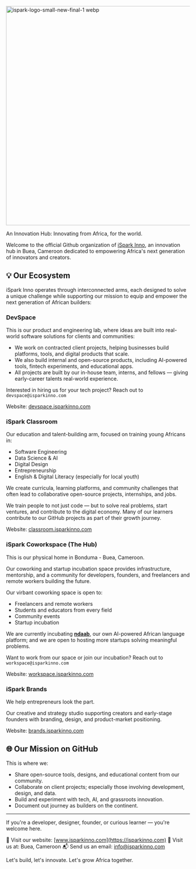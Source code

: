 <img width="1500" height="600" alt="ispark-logo-small-new-final-1 webp" src="https://github.com/user-attachments/assets/828cc5de-640f-4d2f-906a-a6c51c8add0c" />

An Innovation Hub: Innovating from Africa, for the world.

Welcome to the official Github organization of [iSpark Inno](https://isparkinno.com/), an innovation hub in Buea, Cameroon dedicated to empowering Africa's next generation of innovators and creators.

## 💡 Our Ecosystem
iSpark Inno operates through interconnected arms, each designed to solve a unique challenge while supporting our mission to equip and empower the next generation of African builders:

### DevSpace
This is our product and engineering lab, where ideas are built into real-world software solutions for clients and communities:
- We work on contracted client projects, helping businesses build platforms, tools, and digital products that scale.
- We also build internal and open-source products, including AI-powered tools, fintech experiments, and educational apps.
- All projects are built by our in-house team, interns, and fellows — giving early-career talents real-world experience.

Interested in hiring us for your tech project? Reach out to `devspace@isparkinno.com`

Website: [devspace.isparkinno.com](https://devspace.isparkinno.com)

### iSpark Classroom
Our education and talent-building arm, focused on training young Africans in:
- Software Engineering
- Data Science & AI
- Digital Design
- Entrepreneurship
- English & Digital Literacy (especially for local youth) 

We create curricula, learning platforms, and community challenges that often lead to collaborative open-source projects, internships, and jobs.

We train people to not just code — but to solve real problems, start ventures, and contribute to the digital economy.
Many of our learners contribute to our GitHub projects as part of their growth journey.

Website: [classroom.isparkinno.com](https://classroom.isparkinno.com)

### iSpark Coworkspace (The Hub)
This is our physical home in Bonduma - Buea, Cameroon. 

Our coworking and startup incubation space provides infrastructure, mentorship, and a community for developers, founders, and freelancers and remote workers building the future.

Our virbant coworking space is open to:
- Freelancers and remote workers
- Students and educators from every field
- Community events
- Startup incubation

We are currently incubating [**ndaab**](github.com/ndaab), our own AI-powered African language platform; and we are open to hosting more startups solving meaningful problems.

Want to work from our space or join our incubation? Reach out to `workspace@isparkinno.com`

Website: [workspace.isparkinno.com](https://workspace.isparkinno.com)

### iSpark Brands
We help entrepreneurs look the part.

Our creative and strategy studio supporting creators and early-stage founders with branding, design, and product-market positioning. 

Website: [brands.isparkinno.com](https://brands.isparkinno.com)

## 🌐 Our Mission on GitHub
This is where we:
- Share open-source tools, designs, and educational content from our community.
- Collaborate on client projects; especially those involving development, design, and data.
- Build and experiment with tech, AI, and grassroots innovation.
- Document out journey as builders on the continent.


-------------------------------------------------------------
If you're a developer, designer, founder, or curious learner — you're welcome here.

🔗 Visit our website: [www.isparkinno.com](https://isparkinno.com)
📍 Visit us at: Buea, Cameroon
📬 Send us an email: info@isparkinno.com

Let's build, let's innovate. Let's grow Africa together.




